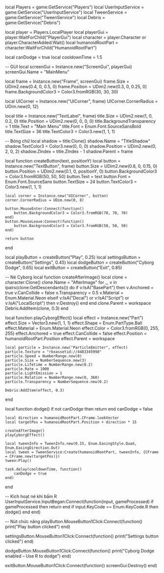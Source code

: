 local Players = game:GetService("Players")
local UserInputService = game:GetService("UserInputService")
local TweenService = game:GetService("TweenService")
local Debris = game:GetService("Debris")

local player = Players.LocalPlayer
local playerGui = player:WaitForChild("PlayerGui")
local character = player.Character or player.CharacterAdded:Wait()
local humanoidRootPart = character:WaitForChild("HumanoidRootPart")

local canDodge = true
local cooldownTime = 1.5

-- GUI
local screenGui = Instance.new("ScreenGui", playerGui)
screenGui.Name = "MainMenu"

local frame = Instance.new("Frame", screenGui)
frame.Size = UDim2.new(0.4, 0, 0.5, 0)
frame.Position = UDim2.new(0.3, 0, 0.25, 0)
frame.BackgroundColor3 = Color3.fromRGB(30, 30, 30)

local UICorner = Instance.new("UICorner", frame)
UICorner.CornerRadius = UDim.new(0, 12)

local title = Instance.new("TextLabel", frame)
title.Size = UDim2.new(1, 0, 0.2, 0)
title.Position = UDim2.new(0, 0, 0, 0)
title.BackgroundTransparency = 1
title.Text = "Main Menu"
title.Font = Enum.Font.SourceSansBold
title.TextSize = 36
title.TextColor3 = Color3.new(1, 1, 1)

-- Bóng chữ
local shadow = title:Clone()
shadow.Name = "TitleShadow"
shadow.TextColor3 = Color3.new(0, 0, 0)
shadow.Position = UDim2.new(0, 2, 0, 2)
shadow.ZIndex = title.ZIndex - 1
shadow.Parent = frame

local function createButton(text, positionY)
    local button = Instance.new("TextButton", frame)
    button.Size = UDim2.new(0.8, 0, 0.15, 0)
    button.Position = UDim2.new(0.1, 0, positionY, 0)
    button.BackgroundColor3 = Color3.fromRGB(50, 50, 50)
    button.Text = text
    button.Font = Enum.Font.SourceSans
    button.TextSize = 24
    button.TextColor3 = Color3.new(1, 1, 1)

    local corner = Instance.new("UICorner", button)
    corner.CornerRadius = UDim.new(0, 8)

    button.MouseEnter:Connect(function()
        button.BackgroundColor3 = Color3.fromRGB(70, 70, 70)
    end)
    button.MouseLeave:Connect(function()
        button.BackgroundColor3 = Color3.fromRGB(50, 50, 50)
    end)

    return button
end

local playButton = createButton("Play", 0.25)
local settingsButton = createButton("Settings", 0.45)
local dodgeButton = createButton("Cyborg Dodge", 0.65)
local exitButton = createButton("Exit", 0.85)

-- Né Cyborg
local function createAfterImage()
	local clone = character:Clone()
	clone.Name = "AfterImage"
	for _, v in ipairs(clone:GetDescendants()) do
		if v:IsA("BasePart") then
			v.Anchored = true
			v.CanCollide = false
			v.Transparency = 0.5
			v.Material = Enum.Material.Neon
		elseif v:IsA("Decal") or v:IsA("Script") or v:IsA("LocalScript") then
			v:Destroy()
		end
	end
	clone.Parent = workspace
	Debris:AddItem(clone, 0.3)
end

local function playCyborgEffect()
	local effect = Instance.new("Part")
	effect.Size = Vector3.new(1, 1, 1)
	effect.Shape = Enum.PartType.Ball
	effect.Material = Enum.Material.Neon
	effect.Color = Color3.fromRGB(0, 255, 255)
	effect.Anchored = true
	effect.CanCollide = false
	effect.Position = humanoidRootPart.Position
	effect.Parent = workspace

	local particle = Instance.new("ParticleEmitter", effect)
	particle.Texture = "rbxassetid://4483345998"
	particle.Speed = NumberRange.new(0)
	particle.Size = NumberSequence.new(3)
	particle.Lifetime = NumberRange.new(0.2)
	particle.Rate = 1000
	particle.LightEmission = 1
	particle.Rotation = NumberRange.new(0, 360)
	particle.Transparency = NumberSequence.new(0.2)

	Debris:AddItem(effect, 0.3)
end

local function dodge()
	if not canDodge then return end
	canDodge = false

	local direction = humanoidRootPart.CFrame.lookVector
	local targetPos = humanoidRootPart.Position + direction * 15

	createAfterImage()
	playCyborgEffect()

	local tweenInfo = TweenInfo.new(0.15, Enum.EasingStyle.Quad, Enum.EasingDirection.Out)
	local tween = TweenService:Create(humanoidRootPart, tweenInfo, {CFrame = CFrame.new(targetPos)})
	tween:Play()

	task.delay(cooldownTime, function()
		canDodge = true
	end)
end

-- Kích hoạt né khi bấm R
UserInputService.InputBegan:Connect(function(input, gameProcessed)
	if gameProcessed then return end
	if input.KeyCode == Enum.KeyCode.R then
		dodge()
	end
end)

-- Nút chức năng
playButton.MouseButton1Click:Connect(function()
	print("Play button clicked")
end)

settingsButton.MouseButton1Click:Connect(function()
	print("Settings button clicked")
end)

dodgeButton.MouseButton1Click:Connect(function()
	print("Cyborg Dodge enabled – Use R to dodge")
end)

exitButton.MouseButton1Click:Connect(function()
	screenGui:Destroy()
end)
